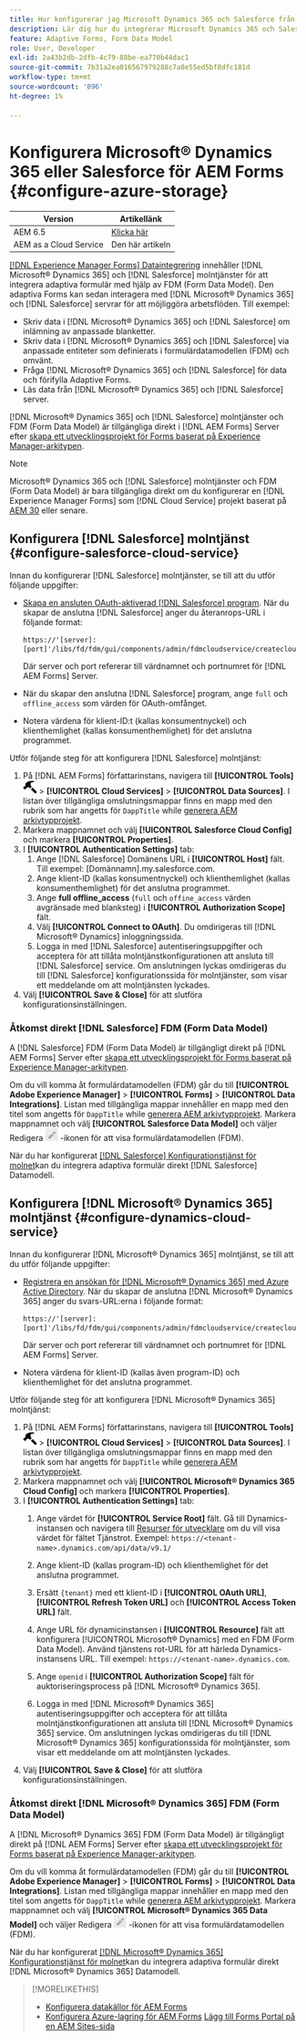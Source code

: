 ```yaml
---
title: Hur konfigurerar jag Microsoft Dynamics 365 och Salesforce från kartongdatamodeller för Adaptiv Forms?
description: Lär dig hur du integrerar Microsoft Dynamics 365 och Salesforce med Adaptiv Forms.
feature: Adaptive Forms, Form Data Model
role: User, Developer
exl-id: 2a43b2db-2dfb-4c79-88be-ea770b44dac1
source-git-commit: 7b31a2ea016567979288c7a8e55ed5bf8dfc181d
workflow-type: tm+mt
source-wordcount: '896'
ht-degree: 1%

---
```


# Konfigurera Microsoft® Dynamics 365 eller Salesforce för AEM Forms {#configure-azure-storage}

| Version | Artikellänk |
| -------- | ---------------------------- |
| AEM 6.5 | [Klicka här](https://experienceleague.adobe.com/docs/experience-manager-65/forms/form-data-model/oauth2-client-credentials-flow-for-server-to-server-integration.html) |
| AEM as a Cloud Service | Den här artikeln |

[[!DNL Experience Manager Forms] Dataintegrering](data-integration.md) innehåller [!DNL Microsoft® Dynamics 365] och [!DNL Salesforce] molntjänster för att integrera adaptiva formulär med hjälp av FDM (Form Data Model). Den adaptiva Forms kan sedan interagera med [!DNL Microsoft® Dynamics 365] och [!DNL Salesforce] servrar för att möjliggöra arbetsflöden. Till exempel:

* Skriv data i [!DNL Microsoft® Dynamics 365] och [!DNL Salesforce] om inlämning av anpassade blanketter.
* Skriv data i [!DNL Microsoft® Dynamics 365] och [!DNL Salesforce] via anpassade entiteter som definierats i formulärdatamodellen (FDM) och omvänt.
* Fråga [!DNL Microsoft® Dynamics 365] och [!DNL Salesforce] för data och förifylla Adaptive Forms.
* Läs data från [!DNL Microsoft® Dynamics 365] och [!DNL Salesforce] server.

[!DNL Microsoft® Dynamics 365] och [!DNL Salesforce] molntjänster och FDM (Form Data Model) är tillgängliga direkt i [!DNL AEM Forms] Server efter [skapa ett utvecklingsprojekt för Forms baserat på Experience Manager-arkitypen](setup-local-development-environment.md#forms-cloud-service-local-development-environment).

>[!NOTE]
>
>Microsoft® Dynamics 365 och [!DNL Salesforce] molntjänster och FDM (Form Data Model) är bara tillgängliga direkt om du konfigurerar en [!DNL Experience Manager Forms] som [!DNL Cloud Service] projekt baserat på [AEM 30](https://github.com/adobe/aem-project-archetype/releases/tag/aem-project-archetype-30) eller senare.

## Konfigurera [!DNL Salesforce] molntjänst {#configure-salesforce-cloud-service}

Innan du konfigurerar [!DNL Salesforce] molntjänster, se till att du utför följande uppgifter:

* [Skapa en ansluten OAuth-aktiverad [!DNL Salesforce] program](https://help.salesforce.com/s/articleView?id=sf.connected_app_create_api_integration.htm&amp;type=5). När du skapar de anslutna [!DNL Salesforce] anger du återanrops-URL i följande format:

  ```
  https://'[server]:[port]'/libs/fd/fdm/gui/components/admin/fdmcloudservice/createcloudconfigwizard/cloudservices.html
  ```

  Där server och port refererar till värdnamnet och portnumret för [!DNL AEM Forms] Server.

* När du skapar den anslutna [!DNL Salesforce] program, ange `full` och `offline_access` som värden för OAuth-omfånget.

* Notera värdena för klient-ID:t (kallas konsumentnyckel) och klienthemlighet (kallas konsumenthemlighet) för det anslutna programmet.

Utför följande steg för att konfigurera [!DNL Salesforce] molntjänst:

1. På [!DNL AEM Forms] författarinstans, navigera till **[!UICONTROL Tools]** ![hammare](assets/hammer.png) > **[!UICONTROL Cloud Services]** > **[!UICONTROL Data Sources]**. I listan över tillgängliga omslutningsmappar finns en mapp med den rubrik som har angetts för `DappTitle`  while [generera AEM arkivtypprojekt](setup-local-development-environment.md#forms-cloud-service-local-development-environment).
1. Markera mappnamnet och välj **[!UICONTROL Salesforce Cloud Config]** och markera **[!UICONTROL Properties]**.
1. I **[!UICONTROL Authentication Settings]** tab:
   1. Ange [!DNL Salesforce] Domänens URL i **[!UICONTROL Host]** fält. Till exempel: [Domännamn].my.salesforce.com.
   1. Ange klient-ID (kallas konsumentnyckel) och klienthemlighet (kallas konsumenthemlighet) för det anslutna programmet.
   1. Ange **full offline_access** (`full` och `offine_access` värden avgränsade med blanksteg) i **[!UICONTROL Authorization Scope]** fält.
   1. Välj **[!UICONTROL Connect to OAuth]**. Du omdirigeras till [!DNL Microsoft® Dynamics] inloggningssida.
   1. Logga in med [!DNL Salesforce] autentiseringsuppgifter och acceptera för att tillåta molntjänstkonfigurationen att ansluta till [!DNL Salesforce] service. Om anslutningen lyckas omdirigeras du till [!DNL Salesforce] konfigurationssida för molntjänster, som visar ett meddelande om att molntjänsten lyckades.
1. Välj **[!UICONTROL Save & Close]** för att slutföra konfigurationsinställningen.

### Åtkomst direkt [!DNL Salesforce] FDM (Form Data Model)

A [!DNL Salesforce] FDM (Form Data Model) är tillgängligt direkt på [!DNL AEM Forms] Server efter [skapa ett utvecklingsprojekt för Forms baserat på Experience Manager-arkitypen](setup-local-development-environment.md#forms-cloud-service-local-development-environment).

Om du vill komma åt formulärdatamodellen (FDM) går du till **[!UICONTROL Adobe Experience Manager]** > **[!UICONTROL Forms]** > **[!UICONTROL Data Integrations]**. Listan med tillgängliga mappar innehåller en mapp med den titel som angetts för `DappTitle`  while [generera AEM arkivtypprojekt](setup-local-development-environment.md#forms-cloud-service-local-development-environment). Markera mappnamnet och välj **[!UICONTROL Salesforce Data Model]** och väljer Redigera ![Redigera](assets/edit.png) -ikonen för att visa formulärdatamodellen (FDM).

När du har konfigurerat [[!DNL Salesforce] Konfigurationstjänst för molnet](#configure-salesforce-cloud-service)kan du integrera adaptiva formulär direkt [!DNL Salesforce] Datamodell.

## Konfigurera [!DNL Microsoft® Dynamics 365] molntjänst {#configure-dynamics-cloud-service}

Innan du konfigurerar [!DNL Microsoft® Dynamics 365] molntjänst, se till att du utför följande uppgifter:

* [Registrera en ansökan för [!DNL Microsoft® Dynamics 365] med Azure Active Directory](https://docs.microsoft.com/en-us/powerapps/developer/data-platform/walkthrough-register-app-azure-active-directory). När du skapar de anslutna [!DNL Microsoft® Dynamics 365] anger du svars-URL:erna i följande format:

  ```
  https://'[server]:[port]'/libs/fd/fdm/gui/components/admin/fdmcloudservice/createcloudconfigwizard/cloudservices.html
  ```

  Där server och port refererar till värdnamnet och portnumret för [!DNL AEM Forms] Server.

* Notera värdena för klient-ID (kallas även program-ID) och klienthemlighet för det anslutna programmet.

Utför följande steg för att konfigurera [!DNL Microsoft® Dynamics 365] molntjänst:

1. På [!DNL AEM Forms] författarinstans, navigera till **[!UICONTROL Tools]** ![hammare](assets/hammer.png) > **[!UICONTROL Cloud Services]** > **[!UICONTROL Data Sources]**. I listan över tillgängliga omslutningsmappar finns en mapp med den rubrik som har angetts för `DappTitle`  while [generera AEM arkivtypprojekt](setup-local-development-environment.md#forms-cloud-service-local-development-environment).
1. Markera mappnamnet och välj **[!UICONTROL Microsoft® Dynamics 365 Cloud Config]** och markera **[!UICONTROL Properties]**.
1. I **[!UICONTROL Authentication Settings]** tab:
   1. Ange värdet för **[!UICONTROL Service Root]** fält. Gå till Dynamics-instansen och navigera till [Resurser för utvecklare](https://docs.microsoft.com/en-us/powerapps/developer/data-platform/view-download-developer-resources) om du vill visa värdet för fältet Tjänstrot. Exempel: `https://<tenant-name>.dynamics.com/api/data/v9.1/`
   1. Ange klient-ID (kallas program-ID) och klienthemlighet för det anslutna programmet.
   1. Ersätt `{tenant}` med ett klient-ID i **[!UICONTROL OAuth URL]**, **[!UICONTROL Refresh Token URL]** och **[!UICONTROL Access Token URL]** fält.
   1. Ange URL för dynamicinstansen i **[!UICONTROL Resource]** fält att konfigurera [!UICONTROL Microsoft® Dynamics] med en FDM (Form Data Model). Använd tjänstens rot-URL för att härleda Dynamics-instansens URL. Till exempel: `https://<tenant-name>.dynamics.com`.

   1. Ange `openid` i **[!UICONTROL Authorization Scope]** fält för auktoriseringsprocess på [!DNL Microsoft® Dynamics 365].
   1. Logga in med [!DNL Microsoft® Dynamics 365] autentiseringsuppgifter och acceptera för att tillåta molntjänstkonfigurationen att ansluta till [!DNL Microsoft® Dynamics 365] service. Om anslutningen lyckas omdirigeras du till [!DNL Microsoft® Dynamics 365] konfigurationssida för molntjänster, som visar ett meddelande om att molntjänsten lyckades.
1. Välj **[!UICONTROL Save & Close]** för att slutföra konfigurationsinställningen.

### Åtkomst direkt [!DNL Microsoft® Dynamics 365] FDM (Form Data Model)

A [!DNL Microsoft® Dynamics 365] FDM (Form Data Model) är tillgängligt direkt på [!DNL AEM Forms] Server efter [skapa ett utvecklingsprojekt för Forms baserat på Experience Manager-arkitypen](setup-local-development-environment.md##forms-cloud-service-local-development-environment).

Om du vill komma åt formulärdatamodellen (FDM) går du till **[!UICONTROL Adobe Experience Manager]** > **[!UICONTROL Forms]** > **[!UICONTROL Data Integrations]**. Listan med tillgängliga mappar innehåller en mapp med den titel som angetts för `DappTitle`  while [generera AEM arkivtypprojekt](setup-local-development-environment.md#forms-cloud-service-local-development-environment). Markera mappnamnet och välj **[!UICONTROL Microsoft® Dynamics 365 Data Model]** och väljer Redigera ![Redigera](assets/edit.png) -ikonen för att visa formulärdatamodellen (FDM).

När du har konfigurerat [[!DNL Microsoft® Dynamics 365] Konfigurationstjänst för molnet](#configure-dynamics-cloud-service)kan du integrera adaptiva formulär direkt [!DNL Microsoft® Dynamics 365] Datamodell.

>[!MORELIKETHIS]
>
>* [Konfigurera datakällor för AEM Forms](/help/forms/configure-data-sources.md)
>* [Konfigurera Azure-lagring för AEM Forms](/help/forms/configure-azure-storage.md)
>  [Lägg till Forms Portal på en AEM Sites-sida](/help/forms/configure-forms-portal.md)
